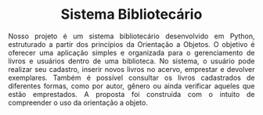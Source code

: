 <h1 align="center"> Sistema Bibliotecário </h1>
<p align="justify"> Nosso projeto é um sistema bibliotecário desenvolvido em Python, estruturado a partir dos princípios da Orientação a Objetos. O objetivo é oferecer uma aplicação simples e organizada para o gerenciamento de livros e usuários dentro de uma biblioteca.
No sistema, o usuário pode realizar seu cadastro, inserir novos livros no acervo, emprestar e devolver exemplares. Também é possível consultar os livros cadastrados de diferentes formas, como por autor, gênero ou ainda verificar aqueles que estão emprestados.
A proposta foi construída com o intuito de compreender o uso da orientação a objeto. </p>
